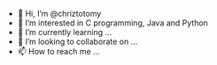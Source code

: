 - 👋 Hi, I’m @chriztotomy
- 👀 I’m interested in C programming, Java and Python
- 🌱 I’m currently learning ...
- 💞️ I’m looking to collaborate on ...
- 📫 How to reach me ...

<!---
chriztotomy/chriztotomy is a ✨ special ✨ repository because its `README.md` (this file) appears on your GitHub profile.
You can click the Preview link to take a look at your changes.
--->

